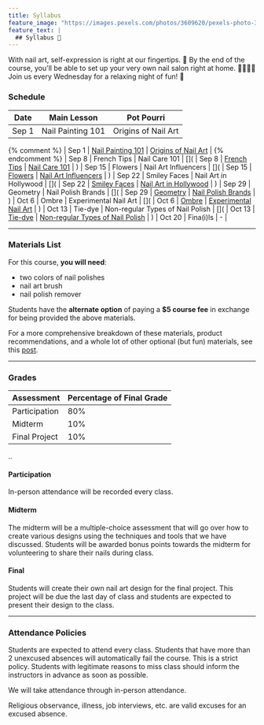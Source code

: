 ```yaml
---
title: Syllabus
feature_image: "https://images.pexels.com/photos/3609620/pexels-photo-3609620.jpeg?auto=compress&cs=tinysrgb&dpr=1&w=500"
feature_text: |
  ## Syllabus 🎨
---
```


With nail art, self-expression is right at our fingertips. 💅
By the end of the course, you'll be able to set up your very own nail salon right at home. 💆‍♀️💆‍♂️
Join us every Wednesday for a relaxing night of fun! 🤗

### Schedule

| **Date** | **Main Lesson** | **Pot Pourri** |
|------|-------------|------------|
| Sep 1 | Nail Painting 101 | Origins of Nail Art |
{% comment %}
| Sep 1 | [Nail Painting 101](_posts/2021-09-01-nail-101.md) | [Origins of Nail Art](_/../_posts/2021-09-01-origins.md) |
{% endcomment %}
| Sep 8 | French Tips | Nail Care 101 |
[]( | Sep 8 | [French Tips](_posts/2021-09-08-french-tips.md) | [Nail Care 101](_posts/2021-10-13-nail-care.md) | )
| Sep 15 | Flowers | Nail Art Influencers |
[]( | Sep 15 | [Flowers](_posts/2021-09-15-flowers.md) | [Nail Art Influencers](_posts/2021-09-08-influencers.md) | )
| Sep 22 | Smiley Faces | Nail Art in Hollywood |
[]( | Sep 22 | [Smiley Faces](_posts/2021-09-22-smiley-faces.md) | [Nail Art in Hollywood](_posts/2021-09-15-hollywood.md) | )
| Sep 29 | Geometry | Nail Polish Brands |
[]( | Sep 29 | [Geometry](_posts/2021-09-29-geometry.md) | [Nail Polish Brands](_posts/2021-09-22-brands.md) | )
| Oct 6 | Ombre | Experimental Nail Art |
[]( | Oct 6 | [Ombre](_posts/2021-10-06-ombre.md) | [Experimental Nail Art](_posts/2021-09-29-experimental-art.md) | )
| Oct 13 | Tie-dye | Non-regular Types of Nail Polish |
[]( | Oct 13 | [Tie-dye](_posts/2021-10-13-tie-dye.md) | [Non-regular Types of Nail Polish](_posts/2021-10-06-other-polishes.md) | )
| Oct 20 | Fina(i)ls | - |


---

### Materials List

For this course, **you will need**:

- two colors of nail polishes
- nail art brush
- nail polish remover

Students have the **alternate option** of paying a **$5 course fee** in exchange for being provided the above materials.

For a more comprehensive breakdown of these materials, product recommendations, and a whole lot of other optional (but fun) materials, see this [post](_posts/2021-09-01-materials.md).

---

### Grades

| **Assessment** | **Percentage of Final Grade** |
|----------------|-------------------------------|
| Participation | 80% |
| Midterm | 10% |
| Final Project | 10% |

..

#### Participation

In-person attendance will be recorded every class.

#### Midterm

The midterm will be a multiple-choice assessment that will go over how to create various designs using the techniques and tools that we have discussed. Students will be awarded bonus points towards the midterm for volunteering to share their nails during class.

#### Final

Students will create their own nail art design for the final project. This project will be due the last day of class and students are expected to present their design to the class.

---

### Attendance Policies

Students are expected to attend every class. Students that have more than 2 unexcused absences will automatically fail the course. This is a strict policy. Students with legitimate reasons to miss class should inform the instructors in advance as soon as possible.

We will take attendance through in-person attendance.

Religious observance, illness, job interviews, etc. are valid excuses for an excused absence.
